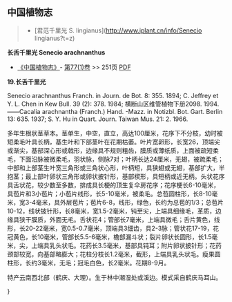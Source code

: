 
## 中国植物志

> * [君范千里光  S.  lingianus](http://www.iplant.cn/info/Senecio lingianus?t=z)

**长舌千里光 Senecio arachnanthus**

* [《中国植物志》](http://www.iplant.cn/frps)- [第77(1)卷](http://www.iplant.cn/frps/vol/77(1)) >> 251页 [PDF](http://www.iplant.cn/frps/pdf/77(1)/251.PDF)

**19.长舌千里光**

Senecio arachnanthus Franch. in Journ. de Bot. 8: 355. 1894; C. Jeffrey et Y. L. Chen in Kew Bull. 39 (2): 378. 1984; 横断山区维管植物下册2098. 1994.——Cacalia arachnantha (Franch.) Hand. -Mazz. in Notizbl. Bot. Gart. Berlin 13: 635. 1937; S. Y. Hu in Quart. Journ. Taiwan Mus. 21: 2. 1966.

多年生根状茎草本。茎单生，中空，直立，高达100厘米，花序下不分枝，幼时被短柔毛叶具长柄，基生叶和下部茎叶在花期枯萎。叶片宽卵形，长宽26，顶端尖或渐尖，基部深心形或戟形，边缘具不规则粗齿，膜质或薄纸质，上面被疏短柔毛，下面沿脉被微柔毛，羽状脉，侧脉7对；叶柄长达24厘米，无翅，被疏柔毛；中部和上部茎生叶宽三角形或三角状心形，叶柄短，具狭翅或无翅，基部扩大，半抱茎；最上部叶卵状三角形或卵状披针形，基部楔形，具短柄或近无柄。头状花序具舌状花，较少数至多数，排成具长梗的顶生复伞房花序；花序梗长6-10毫米，具苞片和3小苞片；小苞片线形，长5-10毫米，被柔毛。总苞圆柱形，长8-10毫米，宽3-4毫米，具外层苞片；苞片6-8，线形，绿色，长约为总苞的1/3；总苞片10-12，线状披针形，长8毫米，宽1.5-2毫米，钝至尖，上端具细缘毛，革质，边缘具狭干膜质，外面无毛。舌状花4；管部长7毫米，上端具微毛；舌片黄色，线形，长20-22毫米，宽0.5-0.7毫米，顶端具3细齿，具2-3脉；管状花17-19，花冠黄色，长10毫米，管部长5.5-6毫米，檐部漏斗状；裂片卵状长圆形，长1.5毫米，尖，上端具乳头状毛。花药长3.5毫米，基部具钝耳；附片卵状披针形；花药颈部较宽，向基部略膨大；花柱分枝长1.2毫米，截形，上端具乳头状毛。瘦果圆柱形，长约3毫米，无毛；冠毛白色，长2毫米。花期8-9月。

特产云南西北部（鹤庆、大理）。生于林中潮湿处或溪边。模式采自鹤庆马耳山。

}